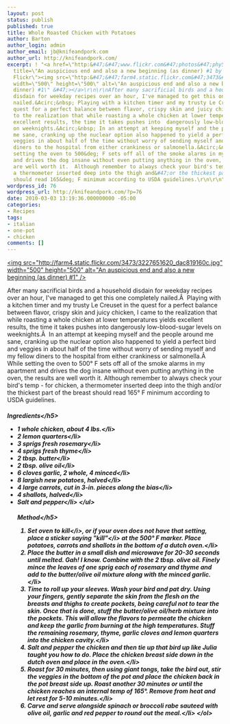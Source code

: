 ```yaml
---
layout: post
status: publish
published: true
title: Whole Roasted Chicken with Potatoes
author: Barton
author_login: admin
author_email: jb@knifeandpork.com
author_url: http://knifeandpork.com/
excerpt: ! "<a href=\"http:&#47;&#47;www.flickr.com&#47;photos&#47;phy5ics&#47;3227651620&#47;\"
  title=\"An auspicious end and also a new beginning (as dinner) #1 by phy5ics, on
  Flickr\"><img src=\"http:&#47;&#47;farm4.static.flickr.com&#47;3473&#47;3227651620_dac819160c.jpg\"
  width=\"500\" height=\"500\" alt=\"An auspicious end and also a new beginning (as
  dinner) #1\" &#47;></a>\r\n\r\nAfter many sacrificial birds and a household
  disdain for weekday recipes over an hour, I've managed to get this one completely
  nailed.&Acirc;&nbsp; Playing with a kitchen timer and my trusty Le Creuset in the
  quest for a perfect balance between flavor, crispy skin and juicy chicken, I came
  to the realization that while roasting a whole chicken at lower temperatures yields
  excellent results, the time it takes pushes into  dangerously low-blood-sugar levels
  on weeknights.&Acirc;&nbsp; In an attempt at keeping myself and the people around
  me sane, cranking up the nuclear option also happened to yield a perfect bird and
  veggies in about half of the time without worry of sending myself and my fellow
  diners to the hospital from either crankiness or salmonella.&Acirc;&nbsp; While
  setting the oven to 500&deg; F sets off all of the smoke alarms in my apartment
  and drives the dog insane without even putting anything in the oven, the results
  are well worth it.  Although remember to always check your bird's temp - for chicken,
  a thermometer inserted deep into the thigh and&#47;or the thickest part of the breast
  should read 165&deg; F minimum according to USDA guidelines.\r\n\r\n"
wordpress_id: 76
wordpress_url: http://knifeandpork.com/?p=76
date: 2010-03-03 13:19:36.000000000 -05:00
categories:
- Recipes
tags:
- italian
- one-pot
- chicken
comments: []
---
```

<a href="http:&#47;&#47;www.flickr.com&#47;photos&#47;phy5ics&#47;3227651620&#47;" title="An auspicious end and also a new beginning (as dinner) #1 by phy5ics, on Flickr"><img src="http:&#47;&#47;farm4.static.flickr.com&#47;3473&#47;3227651620_dac819160c.jpg" width="500" height="500" alt="An auspicious end and also a new beginning (as dinner) #1" &#47;></a>

After many sacrificial birds and a household disdain for weekday recipes over an hour, I've managed to get this one completely nailed.&Acirc;&nbsp; Playing with a kitchen timer and my trusty Le Creuset in the quest for a perfect balance between flavor, crispy skin and juicy chicken, I came to the realization that while roasting a whole chicken at lower temperatures yields excellent results, the time it takes pushes into  dangerously low-blood-sugar levels on weeknights.&Acirc;&nbsp; In an attempt at keeping myself and the people around me sane, cranking up the nuclear option also happened to yield a perfect bird and veggies in about half of the time without worry of sending myself and my fellow diners to the hospital from either crankiness or salmonella.&Acirc;&nbsp; While setting the oven to 500&deg; F sets off all of the smoke alarms in my apartment and drives the dog insane without even putting anything in the oven, the results are well worth it.  Although remember to always check your bird's temp - for chicken, a thermometer inserted deep into the thigh and&#47;or the thickest part of the breast should read 165&deg; F minimum according to USDA guidelines.

<a id="more"></a><a id="more-76"></a>

<h5>Ingredients<&#47;h5>
<ul>
<li>1 whole chicken, about 4 lbs.<&#47;li>
<li>2 lemon quarters<&#47;li>
<li>3 sprigs fresh rosemary<&#47;li>
<li>4 sprigs fresh thyme<&#47;li>
<li>2 tbsp. butter<&#47;li>
<li>2 tbsp. olive oil<&#47;li>
<li>6 cloves garlic, 2 whole, 4 minced<&#47;li>
<li>8 largish new potatoes, halved<&#47;li>
<li>4 large carrots, cut in 3-in. pieces along the bias<&#47;li>
<li>4 shallots, halved<&#47;li>
<li>Salt and pepper<&#47;li>
<&#47;ul>

<h5>Method<&#47;h5>
<ol>
<li>Set oven to <i>kill<&#47;i>, or if your oven does not have that setting, place a sticker saying <i>"kill"<&#47;i> at the 500&deg; F marker.  Place potatoes, carrots and shallots in the bottom of a dutch oven.<&#47;li>
<li>Place the butter in a small dish and microwave for 20-30 seconds until melted. Gah! I know.  Combine with the 2 tbsp. olive oil.  Finely mince the leaves of one sprig each of rosemary and thyme and add to the butter&#47;olive oil mixture along with the minced garlic.<&#47;li>
<li>Time to roll up your sleeves.  Wash your bird and pat dry.  Using your fingers, gently separate the skin from the flesh on the breasts and thighs to create pockets, being careful not to tear the skin.  Once that is done, stuff the butter&#47;olive oil&#47;herb mixture into the pockets.  This will allow the flavors to permeate the chicken and keep the garlic from burning at the high temperatures.  Stuff the remaining rosemary, thyme, garlic cloves and lemon quarters into the chicken cavity.<&#47;li>
<li>Salt and pepper the chicken and then tie up that bird up like Julia taught you how to do.  Place the chicken breast side down in the dutch oven and place in the oven.<&#47;li>
<li>Roast for 30 minutes, then using giant tongs, take the bird out, stir the veggies in the bottom of the pot and place the chicken back in the pot breast side up.  Roast another 30 minutes or until the chicken reaches an internal temp of 165&deg;.  Remove from heat and let rest for 5-10 minutes.<&#47;li>
<li>Carve and serve alongside spinach or broccoli rabe sauteed with olive oil, garlic and red pepper to round out the meal.<&#47;li>
<&#47;ol>
